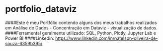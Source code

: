 # portfolio_dataviz

####Este é meu Portfólio contendo alguns dos meus trabalhos realizados em Análise de Dados - Concentração em Dataviz - visualização de dados.
####Ferramental geralmente utilizado: SQL, Python, Plotly, Jupyter Lab e Power BI
####Linkedin: https://www.linkedin.com/in/natelson-oliveira-de-souza-6359b395/
